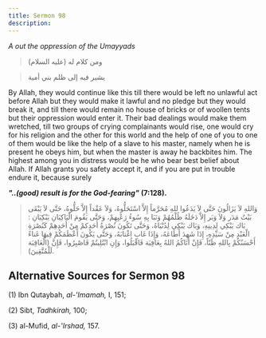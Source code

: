 ```yaml
---
title: Sermon 98
description: 
---
```


*A out the oppression of the Umayyads*

> ومن كلام له (عليه السلام)

> يشير فيه إلى ظلم بني أمية

By Allah, they would continue like this till there would be left no
unlawful act before Allah but they would make it lawful and no pledge
but they would break it, and till there would remain no house of bricks
or of woollen tents but their oppression would enter it. Their bad
dealings would make them wretched, till two groups of crying
complainants would rise, one would cry for his religion and the other
for this world and the help of one of you to one of them would be like
the help of a slave to his master, namely when he is present he obeys
him, but when the master is away he backbites him. The highest among you
in distress would be he who bear best belief about Allah. If Allah
grants you safety accept it, and if you are put in trouble endure it,
because surely

***"..(good) result is for the God-fearing"*** **(7:128).**

> وَاللهِ لاَ يَزَالُونَ حَتَّى لاَ يَدَعُوا للهِ مُحَرَّماً إِلاَّ اسْتَحَلُّوهُ، وَلاَ عَقْداً إِلاَّ حَلُّوهُ،
> حَتَّى لاَ يَبْقَى بَيْتُ مَدَر وَلاَ وَبَر إِلاَّ دَخَلَهُ ظُلْمُهُمْ وَنَبَا بِهِ سُوءُ رَعْيِهِمْ، وَحَتَّى
> يَقُومَ الْبَاكِيَانِ يَبْكِيَانِ : بَاك يَبْكِي لِدِينِهِ، وَبَاك يَبْكِي لِدُنْيَاهُ، وَحَتَّى تَكُونَ
> نُصْرَةُ أَحَدِكمْ مِنْ أَحَدِهِمْ كَنُصْرَةِ الْعَبْدِ مِنْ سَيِّدِهِ، إِذَا شَهِدَ أَطَاعَهُ، وَإِذَا غَابِ
> اغْتابَهُ، وَحَتَّى يَكُونَ أَعْظَمَكُمْ فِيهَا غَناءً أَحْسَنُكُمْ بِاللهِ ظَنّاً، فَإِنْ أَتَاكُمُ اللهُ
> بِعَافِيَة فَاقْبَلُوا، وَإِنِ ابْتُلِيتُمْ فَاصْبِرُوا، فَإِنَّ (الْعَاقِبَة لَلْمُتَّقِينَ).

## Alternative Sources for Sermon 98

\(1\) Ibn Qutaybah, *al-\'Imamah,* I, 151;

\(2\) Sibt, *Tadhkirah,* 100;

\(3\) al-Mufid, *al-\'Irshad,* 157.